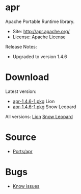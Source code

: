 

# apr #

Apache Portable Runtime library.

  * Site: http://apr.apache.org/
  * License: Apache License

Release Notes:
  * Upgraded to version 1.4.6


# Download #

Latest version:
  * [apr-1.4.6-1.pkg](http://code.google.com/p/rudix/downloads/detail?name=apr-1.4.6-1.pkg) Lion
  * [apr-1.4.6-1.pkg](http://code.google.com/p/rudix-snowleopard/downloads/detail?name=apr-1.4.6-1.pkg) Snow Leopard

All versions: [Lion](http://code.google.com/p/rudix/downloads/list?q=apr) [Snow Leopard](http://code.google.com/p/rudix-snowleopard/downloads/list?q=apr)

# Source #
  * [Ports/apr](http://code.google.com/p/rudix/source/browse/Ports/apr)

# Bugs #
  * [Know issues](http://code.google.com/p/rudix/issues/list?q=apr)

